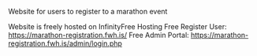 Website for users to register to a marathon event

Website is freely hosted on InfinityFree Hosting
Free Register User: https://marathon-registration.fwh.is/
Free Admin Portal: https://marathon-registration.fwh.is/admin/login.php
